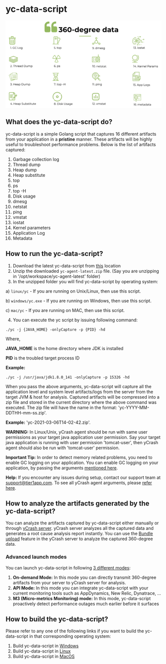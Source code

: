 # yc-data-script

![img](/docs/images/360-degree.png)

## What does the yc-data-script do?

yc-data-script is a simple Golang script that captures 16 different artifacts from your application in a **pristine** manner. These artifacts will be highly useful to troubleshoot performance problems. Below is the list of artifacts captured:

1. Garbage collection log
2. Thread dump
3. Heap dump
4. Heap substitute
5. top
6. ps
7. top -H
8. Disk usage
9. dmesg
10. netstat
11. ping
12. vmstat
13. iostat
14. Kernel parameters
15. Application Log
16. Metadata

## How to run the yc-data-script?

1. Download the latest yc-data-script from [this](https://tier1app.com/dist/ycrash/yc-agent-latest.zip) location
2. Unzip the downloaded ```yc-agent-latest.zip``` file. (Say you are unzipping in '/opt/workspace/yc-agent-latest' folder)
3. In the unzipped folder you will find yc-data-script by operating system:

a) ```linux/yc``` - If you are running on Unix/Linux, then use this script.

b) ```windows/yc.exe``` - If you are running on Windows, then use this script.

c) ```mac/yc``` - If you are running on MAC, then use this script.

4. You can execute the yc script by issuing following command:
```
./yc -j {JAVA_HOME} -onlyCapture -p {PID} -hd
```
Where,

**JAVA_HOME** is the home directory where JDK is installed

**PID** is the troubled target process ID

**Example:**

```
./yc -j /usr/java/jdk1.8.0_141 -onlyCapture -p 15326 -hd
```
When you pass the above arguments, yc-data-script will capture all the application level and system level artifacts/logs from the server from the target JVM & host for analysis. Captured artifacts will be compressed into a zip file and stored in the current directory where the above command was executed. The zip file will have the name in the format: 'yc-YYYY-MM-DDTHH-mm-ss.zip'. 
    
**Example:** 'yc-2021-03-06T14-02-42.zip'.

**WARNING:** In Linux/Unix, yCrash agent should be run with same user permissions as your target java application user permission. Say your target java application is running with user permission 'tomcat-user', then yCrash agent should also be run with 'tomcat-user' permission.

**Important Tip:** In order to detect memory related problems, you need to enable GC logging on your application. You can enable GC logging on your application, by passing the arguments [mentioned here](https://docs.ycrash.io/ycrash-features/ycrash-faq/how-to-enable-gc-logs.html).

**Help:** If you encounter any issues during setup, contact our support team at [support@tier1app.com](support@tier1app.com). To see all yCrash agent arguments, please [refer here](https://docs.ycrash.io/ycrash-agent/all-agent-arguments.html).

## How to analyze the artifacts generated by the yc-data-script?

You can analyze the artifacts captured by yc-data-script either manually or through [yCrash server](https://ycrash.io/). yCrash server analyzes all the captured data and generates a root cause analysis report instantly. You can use the [Bundle upload](https://docs.ycrash.io/ycrash-features/bundle-upload.html#step-1-go-to-upload-incident-form) feature in the yCrash server to analyze the captured 360-degree data. 

### Advanced launch modes

You can launch yc-data-script in following [3 different modes](https://docs.ycrash.io/ycrash-agent/launch-modes/introduction.html):

1. **On-demand Mode:** In this mode you can directly transmit 360-degree artifacts from your server to yCrash server for analysis.
2. **API Mode:** In this mode you can integrate yc-data-script with your current monitoring tools such as AppDynamics, New Relic, Dynatrace, …
3. **M3 (Micro-metrics Monitoring) mode:** In this mode, yc-data-script proactively detect performance outages much earlier before it surfaces

## How to build the yc-data-script?

Please refer to any one of the following links if you want to build the yc-data-script in that corresponding operating system:

1. Build yc-data-script in [Windows](/docs/Build%20yc%20agent%20in%20Windows.pdf)
2. Build yc-data-script in [Linux](/docs/build-yc-agent-linux.md)
3. Build yc-data-script in [MacOS](/docs/build-yc-agent-macos.md)